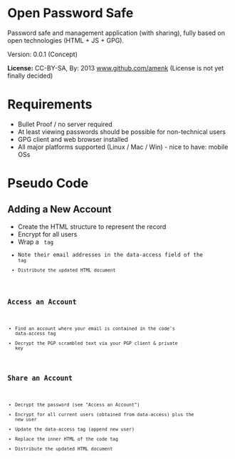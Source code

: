 Open Password Safe
==================

Password safe and management application (with sharing), fully based on open technologies (HTML + JS + GPG).

Version: 0.0.1 (Concept)

**License:** CC-BY-SA, By: 2013 www.github.com/amenk (License is not yet finally decided)

Requirements
============

* Bullet Proof / no server required
* At least viewing passwords should be possible for non-technical users
* GPG client and web browser installed
* All major platforms supported (Linux / Mac / Win) - nice to have: mobile OSs

Pseudo Code
===========

Adding a New Account
---------------------

* Create the HTML structure to represent the record
* Encrypt for all users
* Wrap a <code> tag
* Note their email addresses in the data-access field of the <code> tag
* Distribute the updated HTML document

Access an Account
-----------------

* Find an account where your email is contained in the code's data-access tag
* Decrypt the PGP scrambled text via your PGP client & private key


Share an Account
----------------

* Decrypt the password (see "Access an Account")
* Encrypt for all current users (obtained from data-access) plus the new user
* Update the data-access tag (append new user)
* Replace the inner HTML of the code tag
* Distribute the updated HTML document
